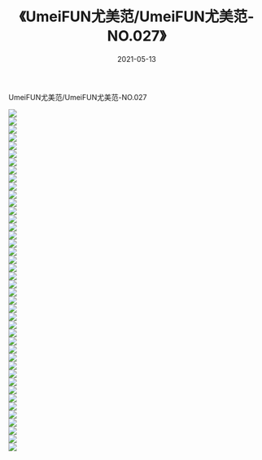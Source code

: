 ﻿---
layout: post
title:  《UmeiFUN尤美范/UmeiFUN尤美范-NO.027》
date:   2021-05-13
img: http://pic.660000.xyz/1:/网络美图/2021/UmeiFUN尤美范/UmeiFUN尤美范-NO.027/000.jpg
categories: [美女, 清纯, 唯美]
---

UmeiFUN尤美范/UmeiFUN尤美范-NO.027

 ![](http://pic.660000.xyz/1:/网络美图/2021/UmeiFUN尤美范/UmeiFUN尤美范-NO.027/001.jpg) <br>![](http://pic.660000.xyz/1:/网络美图/2021/UmeiFUN尤美范/UmeiFUN尤美范-NO.027/002.jpg) <br>![](http://pic.660000.xyz/1:/网络美图/2021/UmeiFUN尤美范/UmeiFUN尤美范-NO.027/003.jpg) <br>![](http://pic.660000.xyz/1:/网络美图/2021/UmeiFUN尤美范/UmeiFUN尤美范-NO.027/004.jpg) <br>![](http://pic.660000.xyz/1:/网络美图/2021/UmeiFUN尤美范/UmeiFUN尤美范-NO.027/005.jpg) <br>![](http://pic.660000.xyz/1:/网络美图/2021/UmeiFUN尤美范/UmeiFUN尤美范-NO.027/006.jpg) <br>![](http://pic.660000.xyz/1:/网络美图/2021/UmeiFUN尤美范/UmeiFUN尤美范-NO.027/007.jpg) <br>![](http://pic.660000.xyz/1:/网络美图/2021/UmeiFUN尤美范/UmeiFUN尤美范-NO.027/008.jpg) <br>![](http://pic.660000.xyz/1:/网络美图/2021/UmeiFUN尤美范/UmeiFUN尤美范-NO.027/009.jpg) <br>![](http://pic.660000.xyz/1:/网络美图/2021/UmeiFUN尤美范/UmeiFUN尤美范-NO.027/010.jpg) <br>![](http://pic.660000.xyz/1:/网络美图/2021/UmeiFUN尤美范/UmeiFUN尤美范-NO.027/011.jpg) <br>![](http://pic.660000.xyz/1:/网络美图/2021/UmeiFUN尤美范/UmeiFUN尤美范-NO.027/012.jpg) <br>![](http://pic.660000.xyz/1:/网络美图/2021/UmeiFUN尤美范/UmeiFUN尤美范-NO.027/013.jpg) <br>![](http://pic.660000.xyz/1:/网络美图/2021/UmeiFUN尤美范/UmeiFUN尤美范-NO.027/014.jpg) <br>![](http://pic.660000.xyz/1:/网络美图/2021/UmeiFUN尤美范/UmeiFUN尤美范-NO.027/015.jpg) <br>![](http://pic.660000.xyz/1:/网络美图/2021/UmeiFUN尤美范/UmeiFUN尤美范-NO.027/016.jpg) <br>![](http://pic.660000.xyz/1:/网络美图/2021/UmeiFUN尤美范/UmeiFUN尤美范-NO.027/017.jpg) <br>![](http://pic.660000.xyz/1:/网络美图/2021/UmeiFUN尤美范/UmeiFUN尤美范-NO.027/018.jpg) <br>![](http://pic.660000.xyz/1:/网络美图/2021/UmeiFUN尤美范/UmeiFUN尤美范-NO.027/019.jpg) <br>![](http://pic.660000.xyz/1:/网络美图/2021/UmeiFUN尤美范/UmeiFUN尤美范-NO.027/020.jpg) <br>![](http://pic.660000.xyz/1:/网络美图/2021/UmeiFUN尤美范/UmeiFUN尤美范-NO.027/021.jpg) <br>![](http://pic.660000.xyz/1:/网络美图/2021/UmeiFUN尤美范/UmeiFUN尤美范-NO.027/022.jpg) <br>![](http://pic.660000.xyz/1:/网络美图/2021/UmeiFUN尤美范/UmeiFUN尤美范-NO.027/023.jpg) <br>![](http://pic.660000.xyz/1:/网络美图/2021/UmeiFUN尤美范/UmeiFUN尤美范-NO.027/024.jpg) <br>![](http://pic.660000.xyz/1:/网络美图/2021/UmeiFUN尤美范/UmeiFUN尤美范-NO.027/025.jpg) <br>![](http://pic.660000.xyz/1:/网络美图/2021/UmeiFUN尤美范/UmeiFUN尤美范-NO.027/026.jpg) <br>![](http://pic.660000.xyz/1:/网络美图/2021/UmeiFUN尤美范/UmeiFUN尤美范-NO.027/027.jpg) <br>![](http://pic.660000.xyz/1:/网络美图/2021/UmeiFUN尤美范/UmeiFUN尤美范-NO.027/028.jpg) <br>![](http://pic.660000.xyz/1:/网络美图/2021/UmeiFUN尤美范/UmeiFUN尤美范-NO.027/029.jpg) <br>![](http://pic.660000.xyz/1:/网络美图/2021/UmeiFUN尤美范/UmeiFUN尤美范-NO.027/030.jpg) <br>![](http://pic.660000.xyz/1:/网络美图/2021/UmeiFUN尤美范/UmeiFUN尤美范-NO.027/031.jpg) <br>![](http://pic.660000.xyz/1:/网络美图/2021/UmeiFUN尤美范/UmeiFUN尤美范-NO.027/032.jpg) <br>![](http://pic.660000.xyz/1:/网络美图/2021/UmeiFUN尤美范/UmeiFUN尤美范-NO.027/033.jpg) <br>![](http://pic.660000.xyz/1:/网络美图/2021/UmeiFUN尤美范/UmeiFUN尤美范-NO.027/034.jpg) <br>![](http://pic.660000.xyz/1:/网络美图/2021/UmeiFUN尤美范/UmeiFUN尤美范-NO.027/035.jpg) <br>![](http://pic.660000.xyz/1:/网络美图/2021/UmeiFUN尤美范/UmeiFUN尤美范-NO.027/036.jpg) <br>![](http://pic.660000.xyz/1:/网络美图/2021/UmeiFUN尤美范/UmeiFUN尤美范-NO.027/037.jpg) <br>![](http://pic.660000.xyz/1:/网络美图/2021/UmeiFUN尤美范/UmeiFUN尤美范-NO.027/038.jpg) <br>![](http://pic.660000.xyz/1:/网络美图/2021/UmeiFUN尤美范/UmeiFUN尤美范-NO.027/039.jpg) <br>![](http://pic.660000.xyz/1:/网络美图/2021/UmeiFUN尤美范/UmeiFUN尤美范-NO.027/040.jpg) <br>![](http://pic.660000.xyz/1:/网络美图/2021/UmeiFUN尤美范/UmeiFUN尤美范-NO.027/041.jpg) <br>![](http://pic.660000.xyz/1:/网络美图/2021/UmeiFUN尤美范/UmeiFUN尤美范-NO.027/042.jpg) <br>